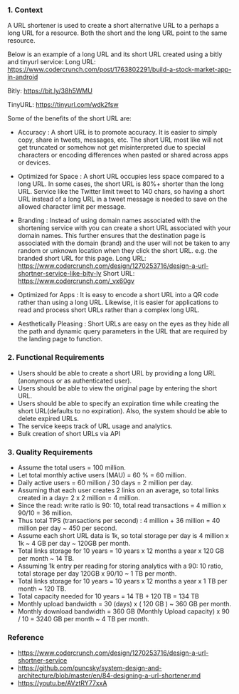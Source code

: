 ### 1. Context

A URL shortener is used to create a short alternative URL to a perhaps a long URL for a resource. Both the short and the long URL point to the same resource. 

Below is an example of a long URL and its short URL created using a bitly and tinyurl service:
Long URL: https://www.codercrunch.com/post/1763802291/build-a-stock-market-app-in-android

Bitly:  https://bit.ly/38h5WMU

TinyURL: https://tinyurl.com/wdk2fsw

Some of the benefits of the short URL are:
- Accuracy : 
A short URL is to promote accuracy. It is easier to simply copy, share in tweets, messages, etc. The short URL most like will not get truncated or somehow not get misinterpreted due to special characters or encoding differences when pasted or shared across apps or devices.

- Optimized for Space : 
A short URL occupies less space compared to a long URL. In some cases, the short URL is 80%+ shorter than the long URL. Service like the Twitter limit tweet to 140 chars, so having a short URL instead of a long URL in a tweet message is needed to save on the allowed character limit per message.

- Branding : 
Instead of using domain names associated with the shortening service with you can create a short URL associated with your domain names. This further ensures that the destination page is associated with the domain (brand) and the user will not be taken to any random or unknown location when they click the short URL.  e.g. the branded short URL for this page. 
Long URL: https://www.codercrunch.com/design/1270253716/design-a-url-shortner-service-like-bity-ly 
Short URL: https://www.codercrunch.com/_vx60gv

- Optimized for Apps : 
It is easy to encode a short URL into a QR code rather than using a long URL. Likewise, it is easier for applications to read and process short URLs rather than a complex long URL.

- Aesthetically Pleasing : 
Short URLs are easy on the eyes as they hide all the path and dynamic query parameters in the URL that are required by the landing page to function.

### 2. Functional Requirements 
- Users should be able to create a short URL by providing a long URL (anonymous or as authenticated user).
- Users should be able to view the original page by entering the short URL.
- Users should be able to specify an expiration time while creating the short URL(defaults to no expiration). Also, the system should be able to delete expired URLs.
- The service keeps track of URL usage and analytics.
- Bulk creation of short URLs via API 

### 3. Quality Requirements 

- Assume the total users = 100 million. 
- Let total monthly active users  (MAU) = 60 % = 60 million.
- Daily active users = 60 million / 30 days  = 2 million per day.
- Assuming that each user creates 2 links on an average, so total links created in a day= 2 x 2 million   = 4 million.
- Since the read: write ratio is 90: 10, total read transactions = 4 million x 90/10 = 36 million.
- Thus total TPS (transactions per second) : 4 million + 36 million = 40 million per day ~ 450 per second.
- Assume each short URL data is 1k, so total storage per day is 4 million x 1k ~ 4 GB per day ~ 120GB per month.
- Total links storage for 10 years =  10 years x  12 months a year x  120 GB per month ~ 14 TB.
- Assuming 1k entry per reading for storing analytics with a 90: 10 ratio, total storage per day  120GB x 90/10 ~ 1 TB per month.
- Total links storage for 10 years =  10 years x  12 months a year x  1 TB per month ~ 120 TB.
- Total capacity needed for 10 years = 14 TB + 120 TB = 134 TB
- Monthly upload bandwidth = 30 (days) x  ( 120 GB ) ~ 360 GB per month.
- Monthly download bandwidth = 360 GB (Monthly Upload capacity)  x  90 / 10  = 3240 GB per month ~ 4 TB per month.

### Reference
- https://www.codercrunch.com/design/1270253716/design-a-url-shortner-service
- https://github.com/puncsky/system-design-and-architecture/blob/master/en/84-designing-a-url-shortener.md
- https://youtu.be/AVztRY77xxA
